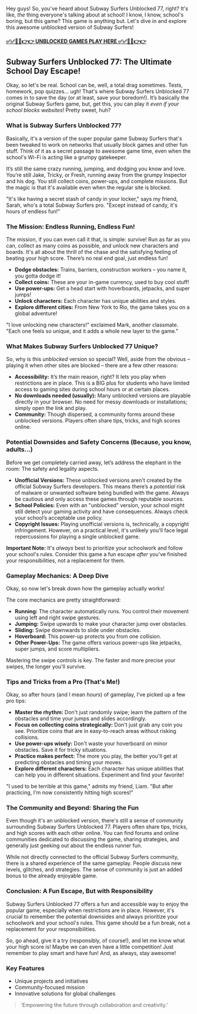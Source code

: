 Hey guys! So, you've heard about Subway Surfers Unblocked 77, right?  It's like, *the* thing everyone's talking about at school!  I know, I know, school's boring, but this game?  This game is anything but. Let's dive in and explore this awesome unblocked version of Subway Surfers!

#### [✅✅🔴🔴👉👉 UNBLOCKED GAMES PLAY HERE ✅✅🔴🔴👉👉](https://topstoryindia.com)

## 
## Subway Surfers Unblocked 77: The Ultimate School Day Escape!

Okay, so let's be real. School can be, well, a total drag sometimes.  Tests, homework, pop quizzes… ugh!  That's where Subway Surfers Unblocked 77 comes in to save the day (or at least, save your boredom!).  It’s basically the original Subway Surfers game, but, get this, you can play it *even if your school blocks websites*!  Pretty sweet, huh?


### What is Subway Surfers Unblocked 77?

Basically, it's a version of the super popular game Subway Surfers that's been tweaked to work on networks that usually block games and other fun stuff. Think of it as a secret passage to awesome game time, even when the school's Wi-Fi is acting like a grumpy gatekeeper.

It’s still the same crazy running, jumping, and dodging you know and love.  You’re still Jake, Tricky, or Fresh, running away from the grumpy Inspector and his dog.  You still collect coins, power-ups, and complete missions.  But the magic is that it's available even when the regular site is blocked.

"It's like having a secret stash of candy in your locker," says my friend, Sarah, who's a total Subway Surfers pro.  "Except instead of candy, it's hours of endless fun!"


### The Mission: Endless Running, Endless Fun!

The mission, if you can even call it that, is simple: survive! Run as far as you can, collect as many coins as possible, and unlock new characters and boards. It's all about the thrill of the chase and the satisfying feeling of beating your high score.  There’s no real end goal, just endless fun!

*   **Dodge obstacles:** Trains, barriers, construction workers – you name it, you gotta dodge it!
*   **Collect coins:**  These are your in-game currency, used to buy cool stuff!
*   **Use power-ups:**  Get a head start with hoverboards, jetpacks, and super jumps!
*   **Unlock characters:** Each character has unique abilities and styles.
*   **Explore different cities:** From New York to Rio, the game takes you on a global adventure!

"I love unlocking new characters!" exclaimed Mark, another classmate. "Each one feels so unique, and it adds a whole new layer to the game."


### What Makes Subway Surfers Unblocked 77 Unique?

So, why is this *unblocked* version so special?  Well, aside from the obvious – playing it when other sites are blocked – there are a few other reasons:

*   **Accessibility:** It’s the main reason, right?  It lets you play when restrictions are in place.  This is a BIG plus for students who have limited access to gaming sites during school hours or at certain places.
*   **No downloads needed (usually):** Many unblocked versions are playable directly in your browser. No need for messy downloads or installations; simply open the link and play.
*   **Community:** Though dispersed, a community forms around these unblocked versions. Players often share tips, tricks, and high scores online.


### Potential Downsides and Safety Concerns (Because, you know, adults…)

Before we get completely carried away, let’s address the elephant in the room:  The safety and legality aspects.

*   **Unofficial Versions:** These unblocked versions aren't created by the official Subway Surfers developers.  This means there’s a *potential* risk of malware or unwanted software being bundled with the game. Always be cautious and only access these games through reputable sources.
*   **School Policies:**  Even with an "unblocked" version, your school might still detect your gaming activity and have consequences. Always check your school’s acceptable use policy.
*   **Copyright Issues:** Playing unofficial versions is, technically, a copyright infringement. However, on a practical level, it's unlikely you'll face legal repercussions for playing a single unblocked game.

**Important Note:**  It's *always* best to prioritize your schoolwork and follow your school's rules.  Consider this game a fun escape *after* you’ve finished your responsibilities, not a replacement for them.


### Gameplay Mechanics: A Deep Dive

Okay, so now let's break down how the gameplay actually works!

The core mechanics are pretty straightforward:

*   **Running:**  The character automatically runs. You control their movement using left and right swipe gestures.
*   **Jumping:**  Swipe upwards to make your character jump over obstacles.
*   **Sliding:** Swipe downwards to slide under obstacles.
*   **Hoverboard:** This power-up protects you from one collision.
*   **Other Power-Ups:**  The game offers various power-ups like jetpacks, super jumps, and score multipliers.

 Mastering the swipe controls is key. The faster and more precise your swipes, the longer you'll survive.


### Tips and Tricks from a Pro (That's Me!)

Okay, so after hours (and I mean *hours*) of gameplay, I've picked up a few pro tips:

*   **Master the rhythm:**  Don't just randomly swipe; learn the pattern of the obstacles and time your jumps and slides accordingly.
*   **Focus on collecting coins strategically:** Don't just grab any coin you see. Prioritize coins that are in easy-to-reach areas without risking collisions.
*   **Use power-ups wisely:**  Don't waste your hoverboard on minor obstacles. Save it for tricky situations.
*   **Practice makes perfect:**  The more you play, the better you'll get at predicting obstacles and timing your moves.
*   **Explore different characters:**  Each character has unique abilities that can help you in different situations. Experiment and find your favorite!

"I used to be terrible at this game," admits my friend, Liam. "But after practicing, I'm now consistently hitting high scores!"


### The Community and Beyond: Sharing the Fun

Even though it's an unblocked version, there's still a sense of community surrounding Subway Surfers Unblocked 77. Players often share tips, tricks, and high scores with each other online.  You can find forums and online communities dedicated to discussing the game, sharing strategies, and generally just geeking out about the endless runner fun.

While not directly connected to the official Subway Surfers community, there is a shared experience of the same gameplay. People discuss new levels, glitches, and strategies.  The sense of community is just an added bonus to the already enjoyable game.


### Conclusion:  A Fun Escape, But with Responsibility

Subway Surfers Unblocked 77 offers a fun and accessible way to enjoy the popular game, especially when restrictions are in place. However, it's crucial to remember the potential downsides and always prioritize your schoolwork and your school's rules. This game should be a fun break, not a replacement for your responsibilities.

So, go ahead, give it a try (responsibly, of course!), and let me know what your high score is!  Maybe we can even have a little competition!  Just remember to play smart and have fun!  And, as always, stay awesome!


### Key Features

- Unique projects and initiatives
- Community-focused mission
- Innovative solutions for global challenges

> 'Empowering the future through collaboration and creativity.'

